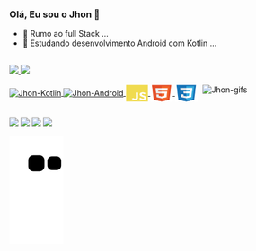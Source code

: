 ### Olá, Eu sou o Jhon 👋

- 🔭 Rumo ao full Stack ...
- 🌱 Estudando desenvolvimento Android com Kotlin ...
##
<div>
  <a href="https://github.com/Marcos-Sants">
  <img height="160em" src="https://github-readme-stats.vercel.app/api?username=Marcos-Sants&show_icons=true&theme=radical&include_all_commits=true&count_private=true"/>
  <img height="160em" src="https://github-readme-stats.vercel.app/api/top-langs/?username=Marcos-Sants&layout=compact&langs_count=7&theme=radical"/>
</div>
<div style="display: inline_block"><br>
  <img align="center" alt="Jhon-Kotlin" height="30" width="40" src="https://cdn.jsdelivr.net/gh/devicons/devicon/icons/kotlin/kotlin-original.svg">
  <img align="center" alt="Jhon-Android" height="30" width="40" src="https://cdn.jsdelivr.net/gh/devicons/devicon/icons/android/android-original.svg">
  <img align="center" alt="Jhon-Js" height="30" width="40" src="https://raw.githubusercontent.com/devicons/devicon/master/icons/javascript/javascript-plain.svg">
  <img align="center" alt="Jhon-HTML" height="30" width="40" src="https://raw.githubusercontent.com/devicons/devicon/master/icons/html5/html5-original.svg">
  <img align="center" alt="Jhon-CSS" height="30" width="40" src="https://raw.githubusercontent.com/devicons/devicon/master/icons/css3/css3-original.svg">
  <img align="right" alt="Jhon-gifs" height="170" width="160" src="https://i.pinimg.com/originals/e5/93/ab/e593ab0589d5f1b389e4dfbcce2bce20.gif">
</div>
  
  ##
 
<div> 
  <a href="https://instagram.com/codejhon" target="_blank"><img src="https://img.shields.io/badge/-Instagram-%23E4405F?style=for-the-badge&logo=instagram&logoColor=white" target="_blank"></a>
  <a href="https://www.linkedin.com/in/devjhon/" target="_blank"><img src="https://img.shields.io/badge/-LinkedIn-%230077B5?style=for-the-badge&logo=linkedin&logoColor=white" target="_blank"></a>
  <a href = "mailto:marcosjf20@gmail.com"><img src="https://img.shields.io/badge/https://mail.google.com/mail/u/0/#inbox?compose=new" target="_blank"></a>
  <a href="https://discord.gg/" target="_blank"><img src="https://img.shields.io/badge/Discord-7289DA?style=for-the-badge&logo=discord&logoColor=white" target="_blank"></a> 
  
 ![Snake animation](https://github.com/Marcos-Sants/Marcos-sants/blob/output/github-contribution-grid-snake.svg)
 
</div>
